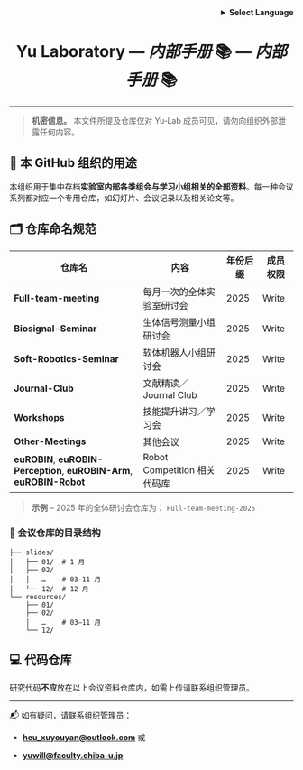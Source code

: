 <!-- Language selector -->

<div align="right">
  <details>
    <summary><strong>Select Language</strong></summary>
    <p>
      <a href="README_internal.md">English</a><br>
      <a href="README_internal.ja.md">日本語</a><br>
      <strong>中文</strong>
    </p>
  </details>
</div>

<h1 align="center">Yu Laboratory — <em>内部手册</em> 📚 — <em>内部手册</em> 📚</h1>

---

> **机密信息。** 本文件所提及仓库仅对 Yu‑Lab 成员可见，请勿向组织外部泄露任何内容。

## 📌 本 GitHub 组织的用途

本组织用于集中存档**实验室内部各类组会与学习小组相关的全部资料**。每一种会议系列都对应一个专用仓库，如幻灯片、会议记录以及相关论文等。

## 🗂️ 仓库命名规范

| 仓库名 | 内容 | 年份后缀 | 成员权限 |
| --- | --- | --- | --- |
| **Full-team-meeting** | 每月一次的全体实验室研讨会 | 2025 | Write |
| **Biosignal-Seminar** | 生体信号测量小组研讨会 | 2025 | Write |
| **Soft-Robotics-Seminar** | 软体机器人小组研讨会 | 2025 | Write |
| **Journal-Club** | 文献精读／Journal Club | 2025 | Write |
| **Workshops** | 技能提升讲习／学习会 | 2025 | Write |
| **Other-Meetings** | 其他会议 | 2025 | Write |
| **euROBIN**, **euROBIN-Perception**, **euROBIN-Arm**, **euROBIN-Robot** | Robot Competition 相关代码库 | 2025 | Write |

> **示例** – 2025 年的全体研讨会仓库为： `Full-team-meeting-2025`

### 📁 会议仓库的目录结构

```
├── slides/
│   ├── 01/  # 1 月
│   ├── 02/
│   │   …    # 03–11 月
│   └── 12/  # 12 月
└── resources/
    ├── 01/
    ├── 02/
    │   …    # 03–11 月
    └── 12/
```

## 💻 代码仓库

研究代码**不应**放在以上会议资料仓库内，如需上传请联系组织管理员。

---

📬 如有疑问，请联系组织管理员：

- **[heu_xuyouyan@outlook.com](mailto:infrastructure@yu-lab.local)** 或
  
- **[yuwill@faculty.chiba-u.jp](mailto:infrastructure@yu-lab.local)**
